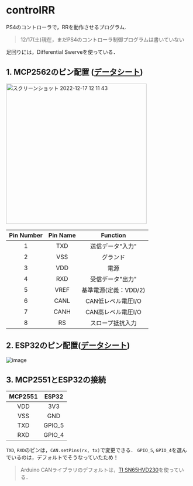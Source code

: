 # controlRR

PS4のコントローラで，RRを動作させるプログラム.  
> 12/17(土)現在，まだPS4のコントローラ制御プログラムは書いていない

足回りには，Differential Swerveを使っている．

## 1. MCP2562のピン配置 ([データシート](https://jp.rs-online.com/web/p/can-interface-ics/0402920))

<img width="384" alt="スクリーンショット 2022-12-17 12 11 43" src="https://user-images.githubusercontent.com/43850587/208221322-1a95e337-437a-429b-8f23-7956d601a770.png">

| Pin Number | Pin Name | Function |
| :---: | :---: | :---: |
| 1 | TXD | 送信データ"入力" |
| 2 | VSS | グランド |
| 3 | VDD | 電源 |
| 4 | RXD | 受信データ"出力" |
| 5 | VREF | 基準電源(定義：VDD/2) |
| 6 | CANL | CAN低レベル電圧I/O |
| 7 | CANH | CAN高レベル電圧I/O |
| 8 | RS | スロープ抵抗入力 |

## 2. ESP32のピン配置([データシート](https://www.espressif.com/sites/default/files/documentation/esp32-wroom-32_datasheet_en.pdf))

![image](https://user-images.githubusercontent.com/43850587/208221920-fbe68b1a-98ed-491c-98bb-495f8f95568a.png)

## 3. MCP2551とESP32の接続

| MCP2551 | ESP32 |
| :-------------: | :---: |
| VDD | 3V3 |
| VSS | GND |
| TXD | GPIO_5 |
| RXD | GPIO_4 |

`TXD`, `RXD`のピンは，`CAN.setPins(rx, tx)`で変更できる．
`GPIO_5`, `GPIO_4`を選んでいるのは，デフォルトでそうなっていたため！

> Arduino CANライブラリのデフォルトは，[TI SN65HVD230](https://www.ti.com/product/SN65HVD230)を使っている．